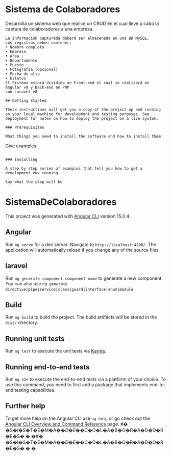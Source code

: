 # Sistema de Colaboradores

Desarrolla un sistema web que realice un CRUD en el cual lleve a cabo la captura de 
colaboradores a una empresa.
```
La información capturada deberá ser almacenada en una BD MySQL. 
Los registros deben contener:
• Nombre completo
• Empresa
• Área
• Departamento
• Puesto
• Fotografía (opcional)
• Fecha de alta
• Estatus
El Sistema estará dividido en Front-end el cual se realizará en Angular v8 y Back-end en PHP
con Laravel v8

## Getting Started

These instructions will get you a copy of the project up and running on your local machine for development and testing purposes. See deployment for notes on how to deploy the project on a live system.

### Prerequisites

What things you need to install the software and how to install them

```
Give examples
```

### Installing

A step by step series of examples that tell you how to get a development env running

Say what the step will be

```




# SistemaDeColaboradores

This project was generated with [Angular CLI](https://github.com/angular/angular-cli) version 15.0.4.

## Angular

Run `ng serve` for a dev server. Navigate to `http://localhost:4200/`. The application will automatically reload if you change any of the source files.

## laravel

Run `ng generate component component-name` to generate a new component. You can also use `ng generate directive|pipe|service|class|guard|interface|enum|module`.

## Build

Run `ng build` to build the project. The build artifacts will be stored in the `dist/` directory.

## Running unit tests

Run `ng test` to execute the unit tests via [Karma](https://karma-runner.github.io).

## Running end-to-end tests

Run `ng e2e` to execute the end-to-end tests via a platform of your choice. To use this command, you need to first add a package that implements end-to-end testing capabilities.

## Further help

To get more help on the Angular CLI use `ng help` or go check out the [Angular CLI Overview and Command Reference](https://angular.io/cli) page.
#� �S�I�S�T�E�M�A�_�D�E�_�C�O�L�A�B�O�R�A�D�O�R�E�S�
�
�#� �S�I�S�T�E�M�A�_�D�E�_�C�O�L�A�B�O�R�A�D�O�R�E�S�
�
�
